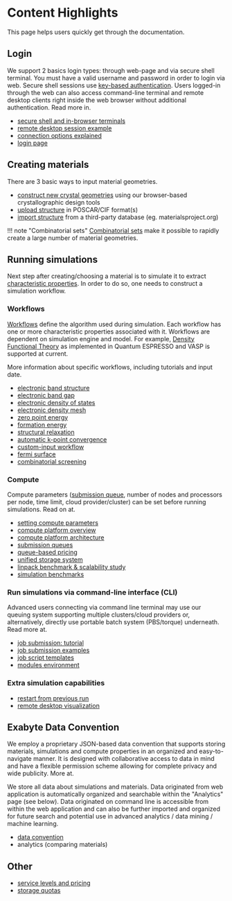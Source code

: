 <!-- TODO: come back and revise once more after the rest -->

# Content Highlights

This page helps users quickly get through the documentation.

## Login

We support 2 basics login types: through web-page and via secure shell terminal. You must have a valid username and password in order to login via web. Secure shell sessions use [key-based authentication](../compute/cli/login/#upload-ssh-key). Users logged-in through the web can also access command-line terminal and remote desktop clients right inside the web browser without additional authentication. Read more in.

- [secure shell and in-browser terminals](../remote-connection/overview.md)
- [remote desktop session example](../remote-connection/remote-desktop.md)
- [connection options explained](../remote-connection/overview.md)
- <a href="http://platform.exabyte.io/login" target="_blank">login page</a>

## Creating materials

There are 3 basic ways to input material geometries.

- [construct new crystal geometries](../materials/creating-structures/) using our browser-based crystallographic design tools
- [upload structure](../materials/upload-and-import/#upload-structure)  in POSCAR/CIF format(s)
- [import structure](../materials/upload-and-import/#import-structure)  from a third-party database (eg. materialsproject.org)

!!! note "Combinatorial sets"
    [Combinatorial sets](../materials/combinatorial-sets/) make it possible to rapidly create a large number of material geometries.

## Running simulations

Next step after creating/choosing a material is to simulate it to extract [characteristic properties](../materials/properties/). In order to do so, one needs to construct a simulation workflow.

### Workflows

[Workflows](../models/simulation-workflows/) define the algorithm used during simulation. Each workflow has one or more characteristic properties associated with it. Workflows are dependent on simulation engine and model. For example, [Density Functional Theory](../models/density-functional-theory/) as implemented in Quantum ESPRESSO and VASP is supported at current.

More information about specific workflows, including tutorials and input date.

- [electronic band structure](../tutorials/band-structure)
- [electronic band gap](../tutorials/band-gap)
- [electronic density of states](../tutorials/density-of-states)
- [electronic density mesh](../tutorials/electronic-density-mesh)
- [zero point energy](../tutorials/zero-point-energy)
- [formation energy](../tutorials/formation-energy)
- [structural relaxation](../tutorials/relaxation)
- [automatic k-point convergence](../tutorials/kpt-convergence)
- [custom-input workflow](../tutorials/custom-input-workflow)
- [fermi surface](../tutorials/fermi-surface)
- [combinatorial screening](../tutorials/combinatorial-screening)
<!-- - [combinatorial screening of iii-v semiconductor band gaps](../tutorials/semiconductors/III-Vs-band-gap.md) -->

### Compute

Compute parameters ([submission queue](../infrastructure/resource/queues.md), number of nodes and processors per node, time limit, cloud provider/cluster) can be set before running simulations. Read on at.

- [setting compute parameters](../infrastructure/compute/parameters.md)
- [compute platform overview](../infrastructure/compute/overview.md)
- [compute platform architecture](../infrastructure/overview.md)
- [submission queues](../infrastructure/resource/queues.md)
- [queue-based pricing](../infrastructure/resource/category.md)
- [unified storage system](../infrastructure/storage.md)
- [linpack benchmark & scalability study](../benchmarks/hpl-benchmark.md)
- [simulation benchmarks](../benchmarks/high-throughput-screening.md)

### Run simulations via command-line interface (CLI)

Advanced users connecting via command line terminal may use our queuing system supporting multiple clusters/cloud providers or, alternatively, directly use portable batch system (PBS/torque) underneath. Read more at.

- [job submission: tutorial](../tutorials/cli-job)
- [job submission examples](../jobs-cli/overview.md)
- [job script templates](../jobs-cli/batch-scripts/overview.md)
- [modules environment](../cli/modules.md)

### Extra simulation capabilities

- [restart from previous run](../tutorials/restart-job)
- [remote desktop visualization](../tutorials/remote-desktop)

## Exabyte Data Convention

We employ a proprietary JSON-based data convention that supports storing materials, simulations and compute properties in an organized and easy-to-navigate manner. It is designed with collaborative access to data in mind and have a flexible permission scheme allowing for complete privacy and wide publicity. More at.

We store all data about simulations and materials. Data originated from web application is automatically organized and searchable within the "Analytics" page (see below). Data originated on command line is accessible from within the web application and can also be further imported and organized for future search and potential use in advanced analytics / data mining / machine learning.

- [data convention](../data-structured/overview.md)
- analytics (comparing materials)


## Other

- [service levels and pricing](../pricing/service-levels.md)
- [storage quotas](../accounts/quota.md)
